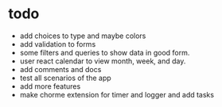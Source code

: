 # todo





* add choices to type and maybe colors
* add validation to forms
* some filters and queries to show data in good form.
* user react calendar to view month, week, and day.
* add comments and docs
* test all scenarios of the app
* add more features
* make chorme extension for timer and logger and add tasks


